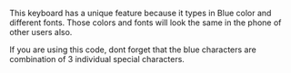 This keyboard has a unique feature because it types in Blue color and different fonts.
Those colors and fonts will look the same in the phone of other users also.

If you are using this code, dont forget that the blue characters are combination of 3 individual special characters.
